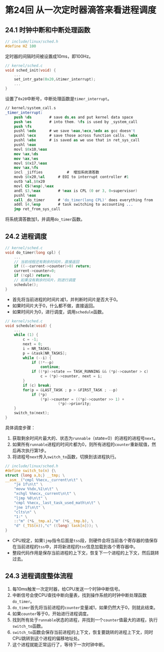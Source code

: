 # 第24回 从一次定时器滴答来看进程调度

## 24.1 时钟中断和中断处理函数

```c
// include/linux/sched.h
#define HZ 100
```

定时器的间隔时间被设置成10ms，即100Hz。

```c
// kernel/sched.c
void sched_init(void) {
    ...
    set_intr_gate(0x20,&timer_interrupt);
    ...
}
```

设置了`0x20`中断号，中断处理函数是`timer_interrupt`。

```nasm
// kernel/system_call.s
_timer_interrupt:
	push %ds		# save ds,es and put kernel data space
	push %es		# into them. %fs is used by _system_call
	push %fs
	pushl %edx		# we save %eax,%ecx,%edx as gcc doesn't
	pushl %ecx		# save those across function calls. %ebx
	pushl %ebx		# is saved as we use that in ret_sys_call
	pushl %eax
	movl $0x10,%eax
	mov %ax,%ds
	mov %ax,%es
	movl $0x17,%eax
	mov %ax,%fs
	incl _jiffies           #  增加系统滴答数 
	movb $0x20,%al		# EOI to interrupt controller #1
	outb %al,$0x20
	movl CS(%esp),%eax
	andl $3,%eax		# %eax is CPL (0 or 3, 0=supervisor)
	pushl %eax
	call _do_timer		# 'do_timer(long CPL)' does everything from
	addl $4,%esp		# task switching to accounting ...
	jmp ret_from_sys_call
```

将系统滴答数加1，并调用`do_timer`函数。

## 24.2 进程调度

```c
// kernel/sched.c
void do_timer(long cpl) {
    ...
    // 当前线程还有剩余时间片，直接返回
    if ((--current->counter)>0) return;
    current->counter=0;
    if (!cpl) return;
    // 如果没有剩余时间片，则进行调度
    schedule();
}
```

- 首先将当前进程的时间片减1，并判断时间片是否大于0。
- 如果时间片大于0，什么都不做，直接返回。
- 如果时间片为0，进行调度，调用`schedule`函数。

```c
// kernel/sched.c
void schedule(void) {
    ...
    while (1) {
        c = -1;
        next = 0;
        i = NR_TASKS;
        p = &task[NR_TASKS];
        while (--i) {
            if (!*--p)
                continue;
            if ((*p)->state == TASK_RUNNING && (*p)->counter > c)
                c = (*p)->counter, next = i;
        }
        if (c) break;
        for(p = &LAST_TASK ; p > &FIRST_TASK ; --p)
            if (*p)
                (*p)->counter = ((*p)->counter >> 1) +
                        (*p)->priority;
    }
    switch_to(next);
}
```

具体调度步骤：
1. 获取剩余时间片最大的、状态为`runnable`（state=0）的进程的进程号`next`。
2. 如果所有`runnable`进程的时间片都为0，则所有进程的`counter`重新赋值，然后再次执行第1步。
3. 将进程号`next`传入`switch_to`函数，切换到该进程执行。

```c
// include/linux/sched.h
#define switch_to(n) {\
struct {long a,b;} __tmp; \
__asm__("cmpl %%ecx,_current\n\t" \
	"je 1f\n\t" \
	"movw %%dx,%1\n\t" \
	"xchgl %%ecx,_current\n\t" \
	"ljmp %0\n\t" \
	"cmpl %%ecx,_last_task_used_math\n\t" \
	"jne 1f\n\t" \
	"clts\n" \
	"1:" \
	::"m" (*&__tmp.a),"m" (*&__tmp.b), \
	"d" (_TSS(n)),"c" ((long) task[n])); \
}
```

- CPU规定，如果`ljmp`指令后面是`tss`段，则硬件会将当前各个寄存器的值保存在当前进程的`tss`中，并将新进程的`tss`信息加载到各个寄存器中。
- 整段代码作用是保存当前进程的上下文，恢复下一个进程的上下文，然后跳转过去。

## 24.3 进程调度整体流程

1. 每10ms触发一次定时器，给CPU发送一个时钟中断信号。
2. 中断信号会使CPU查找中断向量表，找到操作系统的时钟中断处理函数`do_timer`。
3. `do_timer`首先将当前进程的`counter`变量减1，如果仍然大于0，则就此结束。
4. 如果`counter`等于0，开始进行进程调度。
5. 找到所有处于`runnable`状态的进程，并找到一个`counter`值最大的进程，执行`switch_to`函数。
6. `switch_to`函数会保存当前进程的上下文，恢复要跳转的进程上下文，同时CPU跳转到这个进程的偏移地址处。
7. 这个进程就能正常运行了，等待下一次时钟中断。